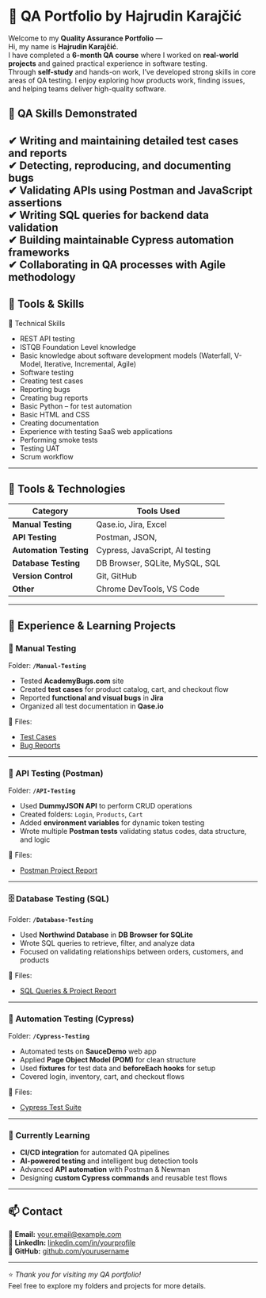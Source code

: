 # 🌟 QA Portfolio by Hajrudin Karajčić  

Welcome to my **Quality Assurance Portfolio** —  
Hi, my name is **Hajrudin Karajčić**.  
I have completed a **6-month QA course** where I worked on **real-world projects** and gained practical experience in software testing.  
Through **self-study** and hands-on work, I’ve developed strong skills in core areas of QA testing. 
I enjoy exploring how products work, finding issues, and helping teams deliver high-quality software.  


## 🧠 QA Skills Demonstrated  

✔ Writing and maintaining detailed test cases and reports  
✔ Detecting, reproducing, and documenting bugs  
✔ Validating APIs using Postman and JavaScript assertions  
✔ Writing SQL queries for backend data validation  
✔ Building maintainable Cypress automation frameworks  
✔ Collaborating in QA processes with Agile methodology  
---
## 💼 Tools & Skills  
 
🧠 Technical Skills

- REST API testing  
- ISTQB Foundation Level knowledge  
- Basic knowledge about software development models (Waterfall, V-Model, Iterative, Incremental, Agile)  
- Software testing  
- Creating test cases  
- Reporting bugs  
- Creating bug reports  
- Basic Python – for test automation  
- Basic HTML and CSS  
- Creating documentation  
- Experience with testing SaaS web applications  
- Performing smoke tests  
- Testing UAT  
- Scrum workflow  


---

## 🧰 Tools & Technologies  

| Category | Tools Used |
|-----------|-------------|
| **Manual Testing** | Qase.io, Jira, Excel |
| **API Testing** | Postman, JSON,  |
| **Automation Testing** | Cypress, JavaScript, AI testing |
| **Database Testing** | DB Browser, SQLite, MySQL, SQL |
| **Version Control** | Git, GitHub |
| **Other** | Chrome DevTools, VS Code |

---

## 💼 Experience & Learning Projects  

### 🧪 Manual Testing  
Folder: **`/Manual-Testing`**  
- Tested **AcademyBugs.com** site  
- Created **test cases** for product catalog, cart, and checkout flow  
- Reported **functional and visual bugs** in **Jira**  
- Organized all test documentation in **Qase.io**

📄 Files:  
- [Test Cases](./Manual-Testing/Test-Cases.pdf)  
- [Bug Reports](./Manual-Testing/Bug-Reports.pdf)  

---

### 🔗 API Testing (Postman)  
Folder: **`/API-Testing`**  
- Used **DummyJSON API** to perform CRUD operations  
- Created folders: `Login`, `Products`, `Cart`  
- Added **environment variables** for dynamic token testing  
- Wrote multiple **Postman tests** validating status codes, data structure, and logic  

📄 Files:  
- [Postman Project Report](./API-Testing/Postman_Project.pdf)

---

### 🗄️ Database Testing (SQL)  
Folder: **`/Database-Testing`**  
- Used **Northwind Database** in **DB Browser for SQLite**  
- Wrote SQL queries to retrieve, filter, and analyze data  
- Focused on validating relationships between orders, customers, and products  

📄 Files:  
- [SQL Queries & Project Report](./Database-Testing/SQL_Northwind_Project.pdf)

---

### 🤖 Automation Testing (Cypress)  
Folder: **`/Cypress-Testing`**  
- Automated tests on **SauceDemo** web app  
- Applied **Page Object Model (POM)** for clean structure  
- Used **fixtures** for test data and **beforeEach hooks** for setup  
- Covered login, inventory, cart, and checkout flows  

📄 Files:  
- [Cypress Test Suite](./Cypress-Testing/Cypress_Project.pdf)

---


### 🌱 Currently Learning  

- **CI/CD integration** for automated QA pipelines  
- **AI-powered testing** and intelligent bug detection tools  
- Advanced **API automation** with Postman & Newman  
- Designing **custom Cypress commands** and reusable test flows  

---

## 📫 Contact  

📧 **Email:** your.email@example.com  
💼 **LinkedIn:** [linkedin.com/in/yourprofile](#)  
🐙 **GitHub:** [github.com/yourusername](#)  

---

⭐ *Thank you for visiting my QA portfolio!*  
Feel free to explore my folders and projects for more details.
